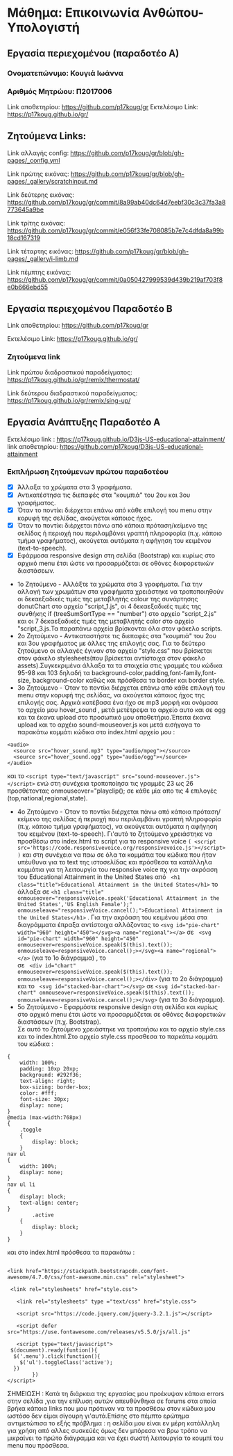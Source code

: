 # Μάθημα: Επικοινωνία Ανθώπου-Υπολογιστή
## Εργασία περιεχομένου (παραδοτέο Α)

### Ονοματεπώνυμο: Κουγιά Ιωάννα
### Αριθμός Μητρώου: Π2017006
Link αποθετηρίου: https://github.com/p17koug/gr
Εκτελέσιμο Link: https://p17koug.github.io/gr/
## Ζητούμενα Links: 

Link αλλαγής config: https://github.com/p17koug/gr/blob/gh-pages/_config.yml


Link πρώτης εικόνας: https://github.com/p17koug/gr/blob/gh-pages/_gallery/scratchinput.md


Link δεύτερης εικόνας: https://github.com/p17koug/gr/commit/8a99ab40dc64d7eebf30c3c37fa3a8773645a9be


Link τρίτης εικόνας: https://github.com/p17koug/gr/commit/e056f33fe708085b7e7c4dfda8a99b18cd167319


Link τέταρτης εικόνας: https://github.com/p17koug/gr/blob/gh-pages/_gallery/i-limb.md


Link πέμπτης εικόνας: https://github.com/p17koug/gr/commit/0a050427999539d439b219af703f8e0b666ebd55


## Εργασία περιεχομένου Παραδοτέο Β

Link αποθετηρίου: https://github.com/p17koug/gr


Εκτελέσιμο Link: https://p17koug.github.io/gr/

### Ζητούμενα link 
Link πρώτου διαδραστικού παραδείγματος: https://p17koug.github.io/gr/remix/thermostat/


Link δεύτερου διαδραστικού παραδείγματος: https://p17koug.github.io/gr/remix/sing-up/


## Εργασία Ανάπτυξης  Παραδοτέο Α 
 Εκτελέσιμο link : https://p17koug.github.io/D3js-US-educational-attainment/
 link αποθετηρίου: https://github.com/p17koug/D3js-US-educational-attainment
 
 ### Εκπλήρωση ζητούμενων πρώτου παραδοτέου
 - [x]  Άλλαξα τα χρώματα στα 3 γραφήματα.
 - [x] Αντικατέστησα τις διεπαφές στα "κουμπιά" του 2ου και 3ου γραφήματος.
 - [x] Όταν το ποντίκι διέρχεται επάνω από κάθε επιλογή του menu στην κορυφή της σελίδας, ακούγεται κάποιος ήχος.
 - [x] Όταν το ποντίκι διέρχεται πάνω από κάποια πρόταση/κείμενο της σελίδας ή περιοχή που περιλαμβάνει γραπτή πληροφορία (π.χ. κάποιο τμήμα     γραφήματος), ακούγεται αυτόματα η αφήγηση του κειμένου (text-to-speech).
 - [x] Εφάρμοσα responsive design στη σελίδα (Bootstrap) και κυρίως στο αρχικό menu έτσι ώστε να προσαρμόζεται σε οθόνες διαφορετικών διαστάσεων.
* 1ο Ζητούμενο - Αλλάξτε τα χρώματα στα 3 γραφήματα.
 Για την αλλαγή των χρωμάτων στα γραφήματα χρειάστηκε να τροποποιηθούν οι  δεκαεξαδικές τιμές της μεταβλητής colour της συνάρτησης donutChart στο αρχείο "script_1.js", οι 4 δεκαεξαδικές τιμές της συνθήκης if (treeSumSortType == "number") στο αρχείο "script_2.js" και οι 7 δεκαεξαδικές τιμές της μεταβλητής color στο αρχείο "script_3.js.Τα παραπάνω αρχεία βρίσκονται όλα στον φάκελο scripts.
 * 2ο Ζητούμενο - Αντικαταστήστε τις διεπαφές στα "κουμπιά" του 2ου και 3ου γραφήματος με άλλες της επιλογής σας.
 Για το δεύτερο ζητούμενο οι αλλαγές έγιναν στο αρχείο "style.css" που βρίσκεται στον φάκελο stylesheets(που βρίσκεται αντίστοιχα στον φάκελο assets).Συγκεκριμένα άλλαξα τα τα στοιχεία στις γραμμές του κώδικα 95-98 και 103 δηλαδή τα background-color,padding,font-family,font-size, background-color καθώς και πρόσθεσα τα border και border style.
 * 3ο Ζητούμενο - Όταν το ποντίκι διέρχεται επάνω από κάθε επιλογή του menu στην κορυφή της σελίδας, να ακούγεται κάποιος ήχος της επιλογής σας.
 Αρχικά κατέβασα ένα ήχο σε mp3 μορφή και ονόμασα το αρχείο μου hover_sound , μετά μετέτρεψα το αρχείο αυτο και σε ogg και τα έκανα upload στο προσωπικό μου αποθετήριο.Έπειτα έκανα upload και το αρχέιο sound-mouseover.js και μετά εισήγαγα  το παρακάτω κομμάτι κώδικα στο index.html αρχείο μου :
  ```
  <audio>
	<source src="hover_sound.mp3" type="audio/mpeg"></source>
	<source src="hover_sound.ogg" type="audio/ogg"></source>
</audio>
```
και το 
``` <script type="text/javascript" src="sound-mouseover.js"></script> ```
ενώ στη συνέχεια τροποποίησα τις γραμμές 23 ως 26 προσθέτοντας onmouseover="playclip(); σε κάθε μία απο τις 4 επιλογές (top,national,regional,state).
* 4ο Ζητούμενο - Όταν το ποντίκι διέρχεται πάνω από κάποια πρόταση/κείμενο της σελίδας ή περιοχή που περιλαμβάνει γραπτή πληροφορία (π.χ. κάποιο τμήμα γραφήματος), να ακούγεται αυτόματα η αφήγηση του κειμένου (text-to-speech).
Γι'αυτό το ζητούμενο χρειάστηκε να προσθέσω στο index.html το script για το responsive voice
``` ( <script src='https://code.responsivevoice.org/responsivevoice.js'></script> ) ``` και στη συνέχεια να παω σε όλα τα κομμάτια του κώδικα που ήταν υπέυθυνα για το text της ιστοσελίδας και πρόσθεσα τα κατάλληλα κομμάτια για τη λειτουργία του responsive voice πχ για την ακρόαση του Educational Attainment in the United States από ``` <h1 class="title">Educational Attainment in the United States</h1>``` 
   το άλλαξα σε ``` <h1 class="title" onmouseover="responsiveVoice.speak('Educational Attainment in the United States','US English Female');" onmouseleave="responsiveVoice.cancel();">Educational Attainment in the United States</h1> ``` . Για την ακρόαση του κειμένου μέσα στα διαγράμματα έπραξα αντίστοιχα αλλάζοντας το ``` <svg id="pie-chart" width="960" height="450"></svg><a name="regional"></a> ```
  σε ``` <svg id="pie-chart" width="960" height="450" onmouseover=responsiveVoice.speak($(this).text());  onmouseleave=responsiveVoice.cancel();></svg><a name="regional"></a>```  (για το 1ο διάγραμμα) , το <div id="chart"></div>
  σε ``` <div id="chart" onmouseover=responsiveVoice.speak($(this).text()); onmouseleave=responsiveVoice.cancel();></div>``` (για το 2ο διάγραμμα) και το  ``` <svg id="stacked-bar-chart"></svg>```
     σε  ```<svg id="stacked-bar-chart" onmouseover=responsiveVoice.speak($(this).text()); onmouseleave=responsiveVoice.cancel();></svg>``` (για το 3ο διάγραμμα).
 * 5ο Ζητούμενο - Εφαρμόστε responsive design στη σελίδα και κυρίως στο αρχικό menu έτσι ώστε να προσαρμόζεται σε οθόνες διαφορετικών διαστάσεων (π.χ. Bootstrap).    
 Σε αυτό το ζητούμενο χρειάστηκε να τροποιήσω και το αρχείο style.css και το index.html.Στο αρχείο style.css προσθεσα το παρκάτω κομμάτι του κώδικα :
```  .toggle
{
	width: 100%;
	padding: 10xp 20xp;
	background: #292f36;
	text-align: right;
	box-sizing: border-box;
	color: #fff;
	font-size: 30px;
	display: none;
}
@media (max-width:768px)
{
	.toggle
	{ 
		display: block;
	}
nav ul
{
	width: 100%;
	display: none;
}
nav ul li 
{ 
	display: block;
	text-align: center;
}
        .active
	{ 
		display: block;
	}
} 
```
και στο index.html πρόσθεσα τα παρακάτω :
``` <meta name="viewport" content="width=device-width, initial-scale=1, user-scalable=no">

<link href="https://stackpath.bootstrapcdn.com/font-awesome/4.7.0/css/font-awesome.min.css" rel="stylesheet">
 
 <link rel="stylesheets" href="style.css">
   
   <link rel="stylesheets" type ="text/css" href="style.css">
   
   <script src="https://code.jquery.com/jquery-3.2.1.js"></script>
   
   <script defer src="https://use.fontawesome.com/releases/v5.5.0/js/all.js"
   
   <script type="text/javascript">	
 $(document).ready(funtion(){ 
  $('.menu').click(function(){
    $('ul').toggleClass('active');
  })
 		})
</script> 
```
ΣΗΜΕΙΩΣΗ : Κατά τη διάρκεια της εργασίας μου προέκυψαν κάποια errors στην σελίδα ,για την επίλυση αυτών απευθύνθηκα σε forums στα οποία βρήκα κάποια links που μου πρότιναν να τα προσθέσω στον κώδικα μου ωστόσο δεν είμαι σίγουρη γι'αυτά.Επίσης στο πέμπτο ερώτημα αντιμετώπισα το εξής πρόβλημα : η σελίδα μου είναι εν μέρη  κατάλληλη για χρήση από αλλες συσκεύές όμως δεν μπόρεσα να βρω τρόπο να μικραίνει το πρώτο διάγραμμα και να έχει σωστή λειτουργία το κουμπί του menu που πρόσθεσα.
